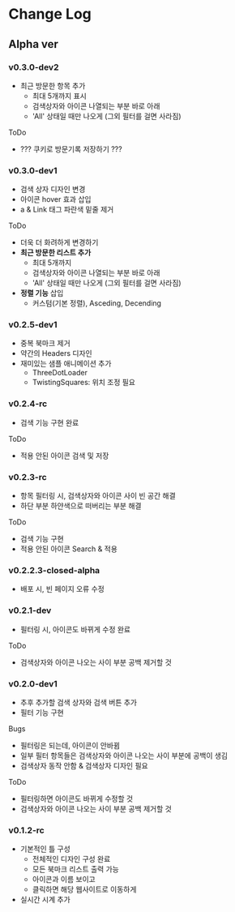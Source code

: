# Change Log

## Alpha ver

### v0.3.0-dev2

- 최근 방문한 항목 추가
  - 최대 5개까지 표시
  - 검색상자와 아이콘 나열되는 부분 바로 아래
  - 'All' 상태일 때만 나오게 (그외 필터를 걸면 사라짐)

ToDo

- ??? 쿠키로 방문기록 저장하기 ???

### v0.3.0-dev1

- 검색 상자 디자인 변경
- 아이콘 hover 효과 삽입
- a & Link 태그 파란색 밑줄 제거

ToDo

- 더욱 더 화려하게 변경하기
- **최근 방문한 리스트 추가**
  - 최대 5개까지
  - 검색상자와 아이콘 나열되는 부분 바로 아래
  - 'All' 상태일 때만 나오게 (그외 필터를 걸면 사라짐)
- **정렬 기능** 삽입
  - 커스텀(기본 정렬), Asceding, Decending

### v0.2.5-dev1

- 중복 북마크 제거
- 약간의 Headers 디자인
- 재미있는 샘플 애니메이션 추가
  - ThreeDotLoader
  - TwistingSquares: 위치 조정 필요

### v0.2.4-rc

- 검색 기능 구현 완료

ToDo

- 적용 안된 아이콘 검색 및 저장

### v0.2.3-rc

- 항목 필터링 시, 검색상자와 아이콘 사이 빈 공간 해결
- 하단 부분 하얀색으로 떠버리는 부분 해결

ToDo

- 검색 기능 구현
- 적용 안된 아이콘 Search & 적용

### v0.2.2.3-closed-alpha

- 배포 시, 빈 페이지 오류 수정

### v0.2.1-dev

- 필터링 시, 아이콘도 바뀌게 수정 완료

ToDo

- 검색상자와 아이콘 나오는 사이 부분 공백 제거할 것

### v0.2.0-dev1

- 추후 추가할 검색 상자와 검색 버튼 추가
- 필터 기능 구현

Bugs

- 필터링은 되는데, 아이콘이 안바뀜
- 일부 필터 항목들은 검색상자와 아이콘 나오는 사이 부분에 공백이 생김
- 검색상자 동작 안함 & 검색상자 디자인 필요

ToDo

- 필터링하면 아이콘도 바뀌게 수정할 것
- 검색상자와 아이콘 나오는 사이 부분 공백 제거할 것

### v0.1.2-rc

- 기본적인 틀 구성
  - 전체적인 디자인 구성 완료
  - 모든 북마크 리스트 출력 가능
  - 아이콘과 이름 보이고
  - 클릭하면 해당 웹사이트로 이동하게
- 실시간 시계 추가
